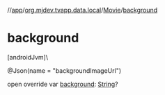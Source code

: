 //[app](../../../index.md)/[org.mjdev.tvapp.data.local](../index.md)/[Movie](index.md)/[background](background.md)

# background

[androidJvm]\

@Json(name = &quot;backgroundImageUrl&quot;)

open override var [background](background.md): [String](https://kotlinlang.org/api/latest/jvm/stdlib/kotlin/-string/index.html)?
